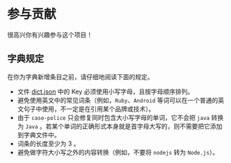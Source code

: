 # 参与贡献

很高兴你有兴趣参与这个项目！

## 字典规定

在你为字典新增条目之前，请仔细地阅读下面的规定。

- 文件 [dict.json](./dict.json) 中的 Key 必须使用小写字母，且按字母顺序排列。
- 避免使用英文中的常见词条（例如，`Ruby`、`Android` 等词可以在一个普通的英文句子中使用，不一定是在引用某个品牌或技术）。
- 由于 `case-police` 只会修复同时包含大小写字母的单词，它不会把 `java` 转换为 `Java` 。若某个单词的正确形式本身就是首字母大写的，则不需要把它添加到字典文件中。
- 词条的长度至少为 3 。
- 避免做字符大小写之外的内容转换（例如，不要将 `nodejs` 转为 `Node.js`）。
